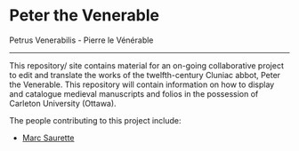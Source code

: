 # Peter the Venerable
Petrus Venerabilis - Pierre le Vénérable
****
This repository/ site contains material for an on-going collaborative project to edit and translate the works of the twelfth-century Cluniac abbot, Peter the Venerable.
This repository will contain information on how to display and catalogue medieval manuscripts and folios in the possession of Carleton University (Ottawa).


The people contributing to this project include:

- [Marc Saurette](https://github.com/MarcSaurette)
